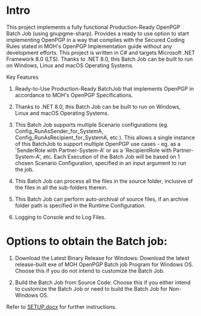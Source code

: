 Intro
=====
This project implements a fully functional Production-Ready OpenPGP Batch Job (using gnupgme-sharp). 
Provides a ready to use option to start implementing OpenPGP in a way that complies with the Secured Coding Rules stated in MOH's OpenPGP Implementation guide without any development efforts.
This project is written in C# and targets Microsoft .NET Framework 8.0 (LTS). Thanks to .NET 8.0, this Batch Job can be built to run on Windows, Linux and macOS Operating Systems. 

Key Features
1. Ready-to-Use Production-Ready BatchJob that implements OpenPGP in accordance to MOH's OpenPGP Specifications. 

2. Thanks to .NET 8.0, this Batch Job can be built to run on Windows, Linux and macOS Operating Systems.

3. This Batch Job supports multiple Scenario configurations (eg. Config_RunAsSender_for_SystemA, Config_RunAsRecipient_for_SystemA, etc.). This allows a single instance of this BatchJob to support multiple OpenPGP use cases - eg. as a 'SenderRole with Partner-System-A' or as a 'RecipientRole with Partner-System-A', etc. Each Execution of the Batch Job will be based on 1 chosen Scenario Configuration, specified in an input argument to run the job.

4. This Batch Job can process all the files in the source folder, inclusive of the files in all the sub-folders therein. 

5. This Batch Job can perform auto-archival of source files, if an archive folder path is specified in the Runtime Configuration.

6. Logging to Console and to Log Files.


Options to obtain the Batch job:
================================
1.	Download the Latest Binary Release for Windows: Download the latest release-built exe of MOH OpenPGP Batch job Program for Windows OS. Choose this if you do not intend to customize the Batch Job.

2.	Build the Batch Job from Source Code: Choose this if you either intend to customize the Batch Job or need to build the Batch Job for Non-Windows OS.

Refer to [SETUP.docx](SETUP.docx) for further instructions.
